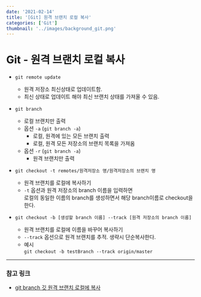 ```yaml
---
date: '2021-02-14'
title: '[Git] 원격 브랜치 로컬 복사'
categories: ['Git']
thumbnail: '../images/background_git.png'
---
```


# Git - 원격 브랜치 로컬 복사

-   `git remote update`

    -   원격 저장소 최신상태로 업데이트함.
    -   최신 상태로 업데이트 해야 최신 브랜치 상태를 가져올 수 있음.

-   `git branch`

    -   로컬 브랜치만 출력
    -   옵션 `-a` (`git branch -a`)
        -   로컬, 원격에 있는 모든 브랜치 출력
        -   로컬, 원격 모든 저장소의 브랜치 목록을 가져옴
    -   옵션 `-r` (`git branch -a`)
        -   원격 브랜치만 출력

-   `git checkout -t remotes/원격저장소 명/원격저장소의 브랜치 명`

    -   원격 브랜치를 로컬에 복사하기
    -   `-t` 옵션과 원격 저장소의 branch 이름을 입력하면  
         로컬의 동일한 이름의 branch를 생성하면서 해당 branch이름로 checkout을 한다.

-   `git checkout -b [생성할 branch 이름] --track [원격 저장소의 branch 이름]`
    -   원격 브랜치를 로컬에 이름을 바꾸어 복사하기
    -   `--track` 옵션으로 원격 브랜치를 추적. 생략시 단순복사한다.
    -   예시  
         `git checkout -b testBranch --track origin/master`

<hr/>

### **참고 링크**

-   [git branch 깃 원격 브랜치 로컬에 복사](https://code-aid.tistory.com/1)

